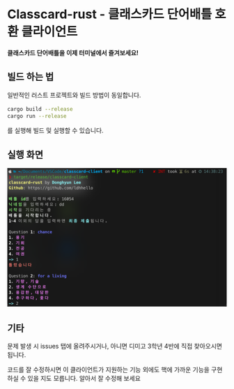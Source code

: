 # Classcard-rust - 클래스카드 단어배틀 호환 클라이언트

#### 클래스카드 단어배틀을 이제 터미널에서 즐겨보세요!

## 빌드 하는 법
일반적인 러스트 프로젝트와 빌드 방법이 동일합니다.
```bash
cargo build --release
cargo run --release
```
를 실행해 빌드 및 실행할 수 있습니다.

## 실행 화면
![예시 이미지](example.png)

## 기타
문제 발생 시 issues 탭에 올려주시거나, 아니면 디미고 3학년 4반에 직접 찾아오시면 됩니다.

코드를 잘 수정하시면 이 클라이언트가 지원하는 기능 외에도 핵에 가까운 기능을 구현하실 수 있을 지도 모릅니다. 알아서 잘 수정해 보세요